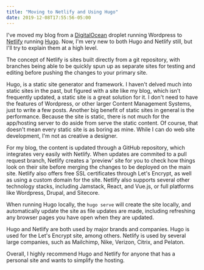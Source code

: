 ```yaml
---
title: "Moving to Netlify and Using Hugo"
date: 2019-12-08T17:55:56-05:00
---
```


I've moved my blog from a [DigitalOcean](https://www.digitalocean.com/) droplet running Wordpress to [Netlify](https://www.netlify.com/) running [Hugo](https://gohugo.io/).  Now, I'm very new to both Hugo and Netlify still, but I'll try to explain them at a high level.  

The concept of Netlify is sites built directly from a git repository, with branches being able to be quickly spun up as separate sites for testing and editing before pushing the changes to your primary site.  

Hugo, is a static site generator and framework.  I haven't delved much into static sites in the past, but figured with a site like my blog, which isn't frequently updated, a static site is a great solution for it.  I don't need to have the features of Wordpress, or other larger Content Management Systems, just to write a few posts.  Another big benefit of static sites in general is the performance.  Because the site is static, there is not much for the app/hosting server to do aside from serve the static content.  Of course, that doesn't mean every static site is as boring as mine.  While I can do web site development, I'm not as creative a designer.  

For my blog, the content is updated through a GitHub repository, which integrates very easily with Netlify.  When updates are commited to a pull request branch, Netlify creates a 'preview' site for you to check how things look on their site before merging the changes to be deployed on the main site.  Netlify also offers free SSL certificates through Let's Encrypt, as well as using a custom domain for the site.  Netlify also supports several other technology stacks, including Jamstack, React, and Vue.js, or full platforms like Wordpress, Drupal, and Sitecore.  

When running Hugo locally, the `hugo serve` will create the site locally, and automatically update the site as file updates are made, including refreshing any browser pages you have open when they are updated.  

Hugo and Netlify are both used by major brands and companies.  Hugo is used for the Let's Encrypt site, among others.  Netlify is used by several large companies, such as Mailchimp, Nike, Verizon, Citrix, and Pelaton.  

Overall, I highly recommend Hugo and Netlify for anyone that has a personal site and wants to simplify the hosting.  
